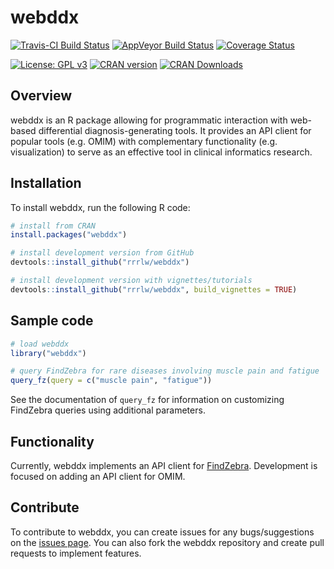 # webddx

[![Travis-CI Build Status](https://travis-ci.org/rrrlw/webddx.svg?branch=master)](https://travis-ci.org/rrrlw/webddx)
[![AppVeyor Build Status](https://ci.appveyor.com/api/projects/status/github/rrrlw/webddx?branch=master&svg=true)](https://ci.appveyor.com/project/rrrlw/webddx)
[![Coverage Status](https://img.shields.io/codecov/c/github/rrrlw/webddx/master.svg)](https://codecov.io/github/rrrlw/webddx?branch=master)

[![License: GPL v3](https://img.shields.io/badge/License-GPL%20v3-blue.svg)](https://www.gnu.org/licenses/gpl-3.0)
[![CRAN version](http://www.r-pkg.org/badges/version/webddx)](https://CRAN.R-project.org/package=webddx)
[![CRAN Downloads](http://cranlogs.r-pkg.org/badges/grand-total/webddx)](https://CRAN.R-project.org/package=webddx)

## Overview

webddx is an R package allowing for programmatic interaction with web-based differential diagnosis-generating tools.
It provides an API client for popular tools (e.g. OMIM) with complementary functionality (e.g. visualization) to serve as an effective tool in clinical informatics research.

## Installation

To install webddx, run the following R code:
```r
# install from CRAN
install.packages("webddx")

# install development version from GitHub
devtools::install_github("rrrlw/webddx")

# install development version with vignettes/tutorials
devtools::install_github("rrrlw/webddx", build_vignettes = TRUE)
```

## Sample code

```r
# load webddx
library("webddx")

# query FindZebra for rare diseases involving muscle pain and fatigue
query_fz(query = c("muscle pain", "fatigue"))
```

See the documentation of `query_fz` for information on customizing FindZebra queries using additional parameters.

## Functionality

Currently, webddx implements an API client for [FindZebra](http://www.findzebra.com).
Development is focused on adding an API client for OMIM.

## Contribute

To contribute to webddx, you can create issues for any bugs/suggestions on the [issues page](https://github.com/rrrlw/webddx/issues). You can also fork the webddx repository and create pull requests to implement features.
